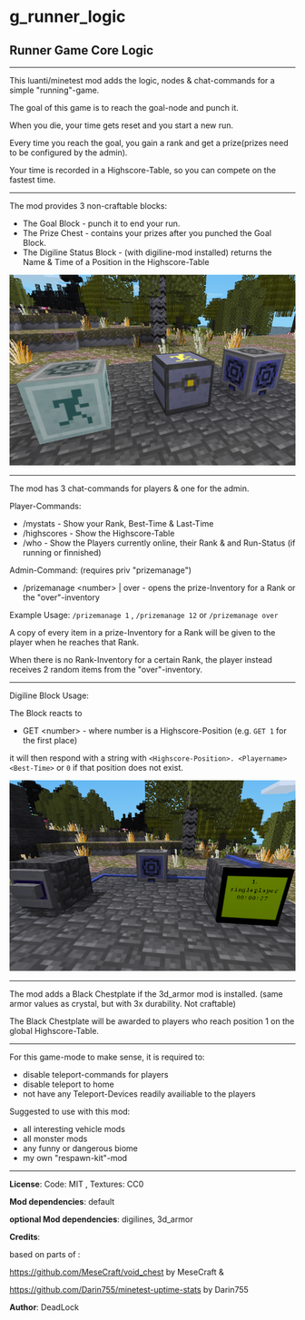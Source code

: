 # g_runner_logic
 ## Runner Game Core Logic
 -------------

 This luanti/minetest mod adds the logic, nodes & chat-commands for a simple "running"-game.
 
 The goal of this game is to reach the goal-node and punch it.
 
 When you die, your time gets reset and you start a new run.
 
 Every time you reach the goal, you gain a rank and get a prize(prizes need to be configured by the admin).
 
 Your time is recorded in a Highscore-Table, so you can compete on the fastest time.
 
 -------------
 
 The mod provides 3 non-craftable blocks:
 
 + The Goal Block				-	punch it to end your run.
 + The Prize Chest				-	contains your prizes after you punched the Goal Block.
 + The Digiline Status Block	-	(with digiline-mod installed) returns the Name & Time of a Position in the Highscore-Table
 
 ![The Nodes](screenshots/nodes.png)

--------------

The mod has 3 chat-commands for players & one for the admin.

Player-Commands:

+ /mystats 						-	Show your Rank, Best-Time & Last-Time 
+ /highscores					-	Show the Highscore-Table
+ /who							-	Show the Players currently online, their Rank & and Run-Status (if running or finnished)

Admin-Command:	(requires priv "prizemanage")

+ /prizemanage \<number\> | over	-	opens the prize-Inventory for a Rank or the "over"-inventory

Example Usage: `/prizemanage 1` , `/prizemanage 12` or `/prizemanage over`
 
A copy of every item in a prize-Inventory for a Rank will be given to the player when he reaches that Rank.

When there is no Rank-Inventory for a certain Rank, the player instead receives 2 random items from the "over"-inventory.

------------- 

Digiline Block Usage:

The Block reacts to 
+ GET \<number\>		-	where number is a Highscore-Position (e.g. `GET 1` for the first place) 

it will then respond with a string with `<Highscore-Position>. <Playername> <Best-Time>` or `0` if that position does not exist.

![The Digiline](screenshots/digiline-node.png)

-------------

The mod adds a Black Chestplate if the 3d_armor mod is installed. 
(same armor values as crystal, but with 3x durability. Not craftable)

The Black Chestplate will be awarded to players who reach position 1 on the global Highscore-Table.

-------------

For this game-mode to make sense, it is required to:
+ disable teleport-commands for players
+ disable teleport to home
+ not have any Teleport-Devices readily availiable to the players

Suggested to use with this mod:
+ all interesting vehicle mods
+ all monster mods
+ any funny or dangerous biome
+ my own "respawn-kit"-mod

-------------

**License**: Code: MIT , Textures: CC0

**Mod dependencies**: default

**optional Mod dependencies**: digilines, 3d_armor

**Credits**: 

based on parts of :

https://github.com/MeseCraft/void_chest by MeseCraft &

https://github.com/Darin755/minetest-uptime-stats by Darin755

**Author**: DeadLock